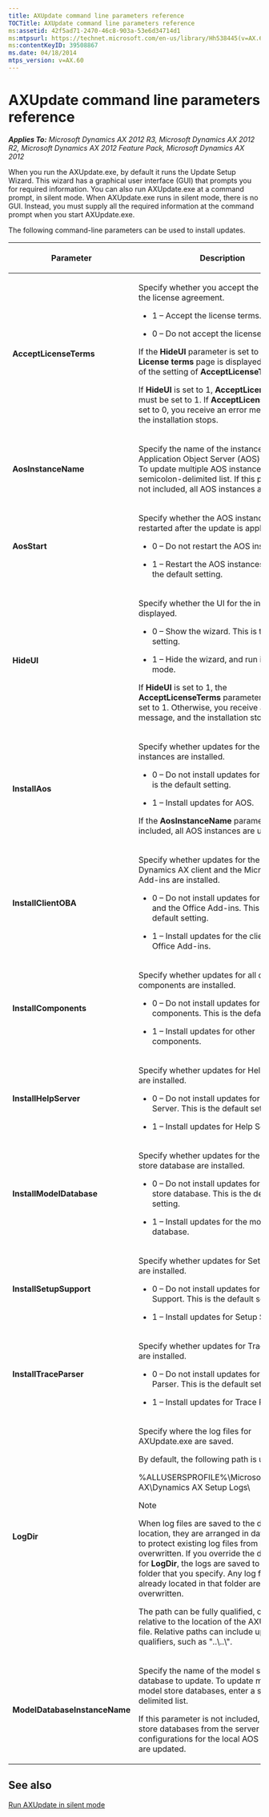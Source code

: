 ```yaml
---
title: AXUpdate command line parameters reference
TOCTitle: AXUpdate command line parameters reference
ms:assetid: 42f5ad71-2470-46c8-903a-53e6d34714d1
ms:mtpsurl: https://technet.microsoft.com/en-us/library/Hh538445(v=AX.60)
ms:contentKeyID: 39508867
ms.date: 04/18/2014
mtps_version: v=AX.60
---
```


# AXUpdate command line parameters reference 


_**Applies To:** Microsoft Dynamics AX 2012 R3, Microsoft Dynamics AX 2012 R2, Microsoft Dynamics AX 2012 Feature Pack, Microsoft Dynamics AX 2012_

When you run the AXUpdate.exe, by default it runs the Update Setup Wizard. This wizard has a graphical user interface (GUI) that prompts you for required information. You can also run AXUpdate.exe at a command prompt, in silent mode. When AXUpdate.exe runs in silent mode, there is no GUI. Instead, you must supply all the required information at the command prompt when you start AXUpdate.exe.

The following command-line parameters can be used to install updates.

<table>
<colgroup>
<col style="width: 50%" />
<col style="width: 50%" />
</colgroup>
<thead>
<tr class="header">
<th><p>Parameter</p></th>
<th><p>Description</p></th>
</tr>
</thead>
<tbody>
<tr class="odd">
<td><p><strong>AcceptLicenseTerms</strong></p></td>
<td><p>Specify whether you accept the terms of the license agreement.</p>
<ul>
<li><p>1 – Accept the license terms.</p></li>
<li><p>0 – Do not accept the license terms.</p></li>
</ul>
<p>If the <strong>HideUI</strong> parameter is set to 0, the <strong>License terms</strong> page is displayed, regardless of the setting of <strong>AcceptLicenseTerms</strong>.</p>
<p>If <strong>HideUI</strong> is set to 1, <strong>AcceptLicenseTerms</strong> must be set to 1. If <strong>AcceptLicenseTerms</strong> is set to 0, you receive an error message, and the installation stops.</p></td>
</tr>
<tr class="even">
<td><p><strong>AosInstanceName</strong></p></td>
<td><p>Specify the name of the instance of Application Object Server (AOS) to update. To update multiple AOS instances, enter a semicolon-delimited list. If this parameter is not included, all AOS instances are updated.</p></td>
</tr>
<tr class="odd">
<td><p><strong>AosStart</strong></p></td>
<td><p>Specify whether the AOS instances are restarted after the update is applied.</p>
<ul>
<li><p>0 – Do not restart the AOS instances.</p></li>
<li><p>1 – Restart the AOS instances. This is the default setting.</p></li>
</ul></td>
</tr>
<tr class="even">
<td><p><strong>HideUI</strong></p></td>
<td><p>Specify whether the UI for the installer is displayed.</p>
<ul>
<li><p>0 – Show the wizard. This is the default setting.</p></li>
<li><p>1 – Hide the wizard, and run in silent mode.</p></li>
</ul>
<p></p>
<p>If <strong>HideUI</strong> is set to 1, the <strong>AcceptLicenseTerms</strong> parameter must be set to 1. Otherwise, you receive an error message, and the installation stops.</p></td>
</tr>
<tr class="odd">
<td><p><strong>InstallAos</strong></p></td>
<td><p>Specify whether updates for the AOS instances are installed.</p>
<ul>
<li><p>0 – Do not install updates for AOS. This is the default setting.</p></li>
<li><p>1 – Install updates for AOS.</p></li>
</ul>
<p></p>
<p>If the <strong>AosInstanceName</strong> parameter is not included, all AOS instances are updated.</p></td>
</tr>
<tr class="even">
<td><p><strong>InstallClientOBA</strong></p></td>
<td><p>Specify whether updates for the Microsoft Dynamics AX client and the Microsoft Office Add-ins are installed.</p>
<ul>
<li><p>0 – Do not install updates for the client and the Office Add-ins. This is the default setting.</p></li>
<li><p>1 – Install updates for the client and the Office Add-ins.</p></li>
</ul></td>
</tr>
<tr class="odd">
<td><p><strong>InstallComponents</strong></p></td>
<td><p>Specify whether updates for all other components are installed.</p>
<ul>
<li><p>0 – Do not install updates for other components. This is the default setting.</p></li>
<li><p>1 – Install updates for other components.</p></li>
</ul></td>
</tr>
<tr class="even">
<td><p><strong>InstallHelpServer</strong></p></td>
<td><p>Specify whether updates for Help Server are installed.</p>
<ul>
<li><p>0 – Do not install updates for Help Server. This is the default setting.</p></li>
<li><p>1 – Install updates for Help Server.</p></li>
</ul></td>
</tr>
<tr class="odd">
<td><p><strong>InstallModelDatabase</strong></p></td>
<td><p>Specify whether updates for the model store database are installed.</p>
<ul>
<li><p>0 – Do not install updates for the model store database. This is the default setting.</p></li>
<li><p>1 – Install updates for the model store database.</p></li>
</ul></td>
</tr>
<tr class="even">
<td><p><strong>InstallSetupSupport</strong></p></td>
<td><p>Specify whether updates for Setup Support are installed.</p>
<ul>
<li><p>0 – Do not install updates for Setup Support. This is the default setting.</p></li>
<li><p>1 – Install updates for Setup Support.</p></li>
</ul></td>
</tr>
<tr class="odd">
<td><p><strong>InstallTraceParser</strong></p></td>
<td><p>Specify whether updates for Trace Parser are installed.</p>
<ul>
<li><p>0 – Do not install updates for Trace Parser. This is the default setting.</p></li>
<li><p>1 – Install updates for Trace Parser.</p></li>
</ul></td>
</tr>
<tr class="even">
<td><p><strong>LogDir</strong></p></td>
<td><p>Specify where the log files for AXUpdate.exe are saved.</p>
<p>By default, the following path is used:</p>
<p>%ALLUSERSPROFILE%\Microsoft\Dynamics AX\Dynamics AX Setup Logs\</p>
<div class="alert"> 

> [!NOTE]
> <P>When log files are saved to the default location, they are arranged in dated folders to protect existing log files from being overwritten. If you override the default value for <STRONG>LogDir</STRONG>, the logs are saved to the exact folder that you specify. Any log files that are already located in that folder are overwritten.</P>


</div>
<p>The path can be fully qualified, or it can be relative to the location of the AXUpdate.exe file. Relative paths can include upward qualifiers, such as &quot;..\..\&quot;.</p></td>
</tr>
<tr class="odd">
<td><p><strong>ModelDatabaseInstanceName</strong></p></td>
<td><p>Specify the name of the model store database to update. To update multiple model store databases, enter a semicolon-delimited list.</p>
<p>If this parameter is not included, all model store databases from the server configurations for the local AOS instances are updated.</p></td>
</tr>
</tbody>
</table>


## See also

[Run AXUpdate in silent mode](run-axupdate-in-silent-mode.md)

  


